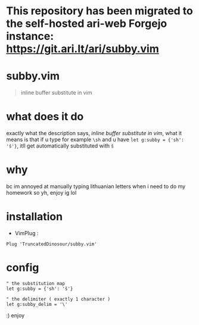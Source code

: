 # This repository has been migrated to the self-hosted ari-web Forgejo instance: <https://git.ari.lt/ari/subby.vim>
# subby.vim

> inline buffer substitute in vim

# what does it do

exactly what the description says, _inline buffer substitute in vim_,
what it means is that if u type for example `\sh` and u have `let g:subby = {'sh': 'š'}`,
itll get automatically substituted with `š`

# why

bc im annoyed at manually typing lithuanian letters when i need to do my homework
so yh, enjoy ig lol

# installation

-   VimPlug :

```vim
Plug 'TruncatedDinosour/subby.vim'
```

# config

```vim
" the substitution map
let g:subby = {'sh': 'š'}

" the delimiter ( exactly 1 character )
let g:subby_delim = '\'
```

:) enjoy
